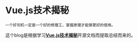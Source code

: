 # Vue.js技术揭秘

    一个好司机一定是一个好的修理工，掌握原理才能够更好的使用。

这个blog是根据学习[**Vue.js技术揭秘**](https://ustbhuangyi.github.io/vue-analysis/)开源文档而提取总结而来的。

